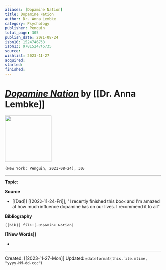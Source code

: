 ```yaml
---
aliases: [Dopamine Nation]
title: Dopamine Nation
author: Dr. Anna Lembke
category: Psychology
publisher: Penguin
total_page: 305
publish_date: 2021-08-24
isbn10: 1524746738
isbn13: 9781524746735
source: 
wishlist: 2023-11-27
acquired: 
started: 
finished: 
---
```

# *[Dopamine Nation]()* by [[Dr. Anna Lembke]]

<img src="http://books.google.com/books/content?id=v80AEAAAQBAJ&printsec=frontcover&img=1&zoom=1&edge=curl&source=gbs_api" width=150>

`(New York: Penguin, 2021-08-24), 305`



--- 
**Topic**: 

**Source**
- [[Dad]] [[2023-11-24-Fri]], "I recently finished this book and I'm amazed at how much influence dopamine has on our lives. I recommend it to all"

**Bibliography**

```query
[[bib]] file:(~Dopamine Nation)
```
 

**[[New Words]]**

- 

---
Created: [[2023-11-27-Mon]]
Updated: `=dateformat(this.file.mtime, "yyyy-MM-dd-ccc")`